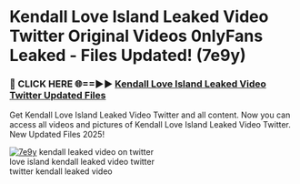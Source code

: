 # Kendall Love Island Leaked Video Twitter Original Videos 0nlyFans Leaked - Files Updated! (7e9y)

<h3>🔴 CLICK HERE 🌐==►► <a href="https://tinyurl.com/3hn5wdd3" rel="nofollow">Kendall Love Island Leaked Video Twitter Updated Files</a></h3>

Get Kendall Love Island Leaked Video Twitter and all content. Now you can access all videos and pictures of Kendall Love Island Leaked Video Twitter. New Updated Files 2025!

[![7e9y](https://i.imgur.com/4HnBqBT.gif)](https://tinyurl.com/3hn5wdd3)
kendall leaked video on twitter<br>
love island kendall leaked video twitter<br>
twitter kendall leaked video